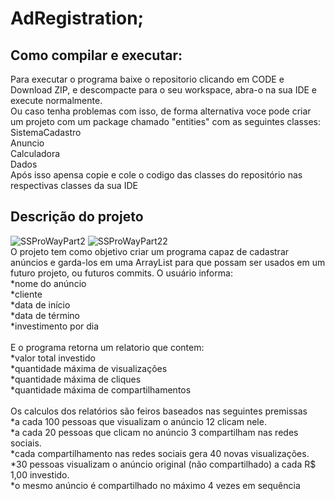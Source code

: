 
# AdRegistration;
## Como compilar e executar:<br />
Para executar o programa baixe o repositorio clicando em CODE e Download ZIP, e descompacte para o seu workspace, abra-o na sua IDE e execute normalmente.<br />
Ou caso tenha problemas com isso, de forma alternativa voce pode criar um projeto com um package chamado "entities" com as seguintes classes: <br />
  SistemaCadastro <br />
  Anuncio <br />
  Calculadora <br /> 
  Dados <br />
Após isso apensa copie e cole o codigo das classes do repositório nas respectivas classes da sua IDE

## Descrição do projeto

![SSProWayPart2](https://user-images.githubusercontent.com/81786631/118375453-211ae800-b598-11eb-99c7-df8a687c2f48.png)
![SSProWayPart22](https://user-images.githubusercontent.com/81786631/118375465-31cb5e00-b598-11eb-8260-8a14d57af448.png)
<br />O projeto tem como objetivo criar um programa capaz de cadastrar anúncios e garda-los em uma ArrayList para que possam ser usados em um futuro projeto, ou futuros commits.
O usuário informa: <br />
*nome do anúncio<br />
*cliente<br />
*data de início<br />
*data de término<br />
*investimento por dia<br />
<br />
E o programa retorna um relatorio que contem:<br /> 
*valor total investido<br />
*quantidade máxima de visualizações<br />
*quantidade máxima de cliques<br />
*quantidade máxima de compartilhamentos<br />
<br />
Os calculos dos relatórios são feiros baseados nas seguintes premissas <br />
*a cada 100 pessoas que visualizam o anúncio 12 clicam nele. <br />
*a cada 20 pessoas que clicam no anúncio 3 compartilham nas redes sociais. <br />
*cada compartilhamento nas redes sociais gera 40 novas visualizações. <br />
*30 pessoas visualizam o anúncio original (não compartilhado) a cada R$ 1,00 investido. <br />
*o mesmo anúncio é compartilhado no máximo 4 vezes em sequência
